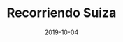 ---
layout: post
category: day-by-day
date: 2019-10-04
title: Recorriendo Suiza
image:
  thumbnail: /images/blog/thumbnails/2019-10-04-recorriendo-suiza.jpg
  path: /images/blog/2019-10-04-recorriendo-suiza.jpg
---
